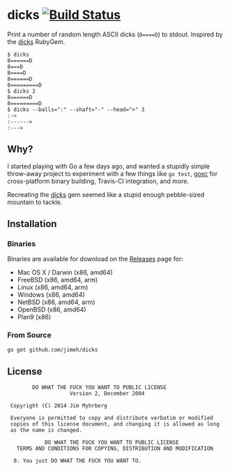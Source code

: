 # dicks [![Build Status](https://travis-ci.org/jimeh/dicks.png)](https://travis-ci.org/jimeh/dicks)

Print a number of random length ASCII dicks (`8====D`) to stdout. Inspired
by the [dicks](https://rubygems.org/gems/dicks) RubyGem.

```
$ dicks
8======D
8===D
8====D
8======D
8=========D
$ dicks 2
8======D
8=========D
$ dicks --balls=":" --shaft="-" --head=">" 3
:->
:------>
:--->
```

## Why?

I started playing with Go a few days ago, and wanted a stupidly simple
throw-away project to experiment with a few things like `go test`,
[goxc](https://github.com/laher/goxc) for cross-platform binary building,
Travis-CI integration, and more.

Recreating the [dicks](https://rubygems.org/gems/dicks) gem seemed like a
stupid enough pebble-sized mountain to tackle.


## Installation

### Binaries

Binaries are available for download on the
[Releases](https://github.com/jimeh/dicks/releases) page for:

- Mac OS X / Darwin (x86, amd64)
- FreeBSD (x86, amd64, arm)
- Linux (x86, amd64, arm)
- Windows (x86, amd64)
- NetBSD (x86, amd64, arm)
- OpenBSD (x86, amd64)
- Plan9 (x86)

### From Source

```bash
go get github.com/jimeh/dicks
```

## License

```
        DO WHAT THE FUCK YOU WANT TO PUBLIC LICENSE
                    Version 2, December 2004

 Copyright (C) 2014 Jim Myhrberg

 Everyone is permitted to copy and distribute verbatim or modified
 copies of this license document, and changing it is allowed as long
 as the name is changed.

            DO WHAT THE FUCK YOU WANT TO PUBLIC LICENSE
   TERMS AND CONDITIONS FOR COPYING, DISTRIBUTION AND MODIFICATION

  0. You just DO WHAT THE FUCK YOU WANT TO.
```
